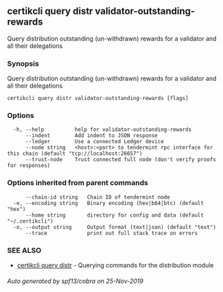 ## certikcli query distr validator-outstanding-rewards

Query distribution outstanding (un-withdrawn) rewards for a validator and all their delegations

### Synopsis

Query distribution outstanding (un-withdrawn) rewards for a validator and all their delegations

```
certikcli query distr validator-outstanding-rewards [flags]
```

### Options

```
  -h, --help          help for validator-outstanding-rewards
      --indent        Add indent to JSON response
      --ledger        Use a connected Ledger device
      --node string   <host>:<port> to tendermint rpc interface for this chain (default "tcp://localhost:26657")
      --trust-node    Trust connected full node (don't verify proofs for responses)
```

### Options inherited from parent commands

```
      --chain-id string   Chain ID of tendermint node
  -e, --encoding string   Binary encoding (hex|b64|btc) (default "hex")
      --home string       directory for config and data (default "~/.certikcli")
  -o, --output string     Output format (text|json) (default "text")
      --trace             print out full stack trace on errors
```

### SEE ALSO

* [certikcli query distr](certikcli_query_distr.md)	 - Querying commands for the distribution module

###### Auto generated by spf13/cobra on 25-Nov-2019
